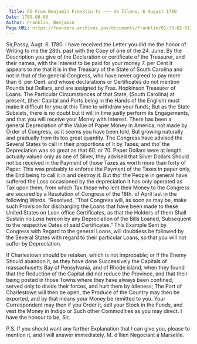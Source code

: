 ```yaml
---
 Title: FO-From Benjamin Franklin to ——— de Illens, 6 August 1780
Date: 1780-08-06
Author: Franklin, Benjamin
Page URL: https://founders.archives.gov/documents/Franklin/01-33-02-0123
---
```


Sir,Passy, Augt. 6. 1780.
I have received the Letter you did me the honor of Writing to me the 28th. past with the Copy of one of the 24. June. By the Description you give of the Declaration or certificate of the Treasurer, and their names, with the Interest to be paid for your money 7. per Cent it appears to me that it is in the Treasury of the State of South Carolina and not in that of the general Congress, who have never agreed to pay more than 6. per Cent. and whose declarations or Certificates do not mention Pounds but Dollars, and are assigned by Fras. Hopkinson Treasurer of Loans. The Particular Circumstances of that State, (South Carolina) at present, (their Capital and Ports being in the Hands of the English) must make it difficult for you at this Time to withdraw your funds; But as the State Subsists, there is no doubt but it will in time justly perform its Engagements, and that you will receive your Money with Interest. There has been a general Depreciation of the Value of Paper Money in America, not made by Order of Congress, as it seems you have been told, But growing naturally and gradually from its too great quantity. The Congress have advised the Several States to call in their proportions of it by Taxes; and tho’ the Depreciation was so great as that 60. or 70. Paper Dollars were at length actually valued only as one of Silver, they advised that Silver Dollars Should not be received in the Payment of those Taxes as worth more than forty of Paper. This was probably to enforce the Payment of the Taxes in paper only, the End being to call it in and destroy it. But tho’ the People in general have suffered the Loss occasioned by the depreciation it has only operated as Tax upon them, from which Tax those who lent their Money to the Congress are secured by a Resolution of Congress of the 18th. of April last in the following Words.
“Resolved,
“That Congress will, as soon as may be, make such Provision for discharging the Loans that have been made to these United States on Loan office Certificates, as that the Holders of them Shall Sustain no Loss hereon by any Depreciation of the Bills Loaned, Subsequent to the respective Dates of said Certificates.”
This Example Sent by Congress with Regard to the general Loans, will doubtless be followed by the Several States with regard to their particular Loans, so that you will not suffer by Depreciation.

If Charlestown should be retaken, which is not improbable; or if the Enemy Should abandon it, as they have done Successively the Capitals of massachusetts Bay of Pensylvania, and of Rhode island, when they found that the Reduction of the Capital did not reduce the Province, and that their being posted in those Towns where they have always been confined, served only to divide their forces, and hurt them by Idleness; The Port of Charlestown will then be open, the Produce of the Country may then be exported, and by that means your Money be remitted to you. Your Correspondent may then if you Order it, sell your Stock in the Funds, and vest the Money in Indigo or Such other Commodities as you may direct.
I have the honour to be, Sir,

P.S. If you should want any farther Explanation that I can give you, please to mention it, and I will answer immediately.
M. d’Illen Negociant a Marseille.



